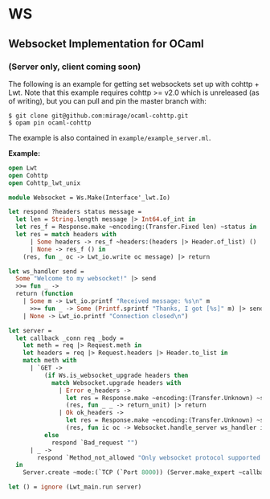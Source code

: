 WS
==

## Websocket Implementation for OCaml
### (Server only, client coming soon)


The following is an example for getting set websockets set up with cohttp + Lwt. Note that this example requires cohttp >= v2.0 which is unreleased (as of writing), but you can pull and pin the master branch with:
```
$ git clone git@github.com:mirage/ocaml-cohttp.git
$ opam pin ocaml-cohttp
```

The example is also contained in `example/example_server.ml`.

**Example:**
```ocaml
open Lwt
open Cohttp
open Cohttp_lwt_unix

module Websocket = Ws.Make(Interface'_lwt.Io)

let respond ?headers status message =
  let len = String.length message |> Int64.of_int in
  let res_f = Response.make ~encoding:(Transfer.Fixed len) ~status in
  let res = match headers with
      | Some headers -> res_f ~headers:(headers |> Header.of_list) ()
      | None -> res_f () in
    (res, fun _ oc -> Lwt_io.write oc message) |> return

let ws_handler send =
  Some "Welcome to my websocket!" |> send
  >>= fun _ ->
  return (function
    | Some m -> Lwt_io.printf "Received message: %s\n" m
      >>= fun _ -> Some (Printf.sprintf "Thanks, I got [%s]" m) |> send
    | None -> Lwt_io.printf "Connection closed\n")

let server =
  let callback _conn req _body =
    let meth = req |> Request.meth in
    let headers = req |> Request.headers |> Header.to_list in
    match meth with
      | `GET ->
          (if Ws.is_websocket_upgrade headers then
            match Websocket.upgrade headers with
              | Error e_headers ->
                let res = Response.make ~encoding:(Transfer.Unknown) ~status:`Bad_request ~headers:(e_headers |> Header.of_list) () in
                (res, fun _ _ -> return_unit) |> return
              | Ok ok_headers ->
                let res = Response.make ~encoding:(Transfer.Unknown) ~status:`Switching_protocols ~headers:(ok_headers |> Header.of_list) () in
                (res, fun ic oc -> Websocket.handle_server ws_handler ic oc) |> return
          else
            respond `Bad_request "")
      | _ ->
        respond `Method_not_allowed "Only websocket protocol supported!"
  in
    Server.create ~mode:(`TCP (`Port 8000)) (Server.make_expert ~callback ())

let () = ignore (Lwt_main.run server)
```
